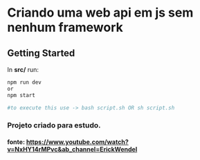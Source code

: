 # Criando uma web api em js sem nenhum framework

## Getting Started

In **src/** run:

```bash
npm run dev
or
npm start

#to execute this use -> bash script.sh OR sh script.sh
```

### **Projeto criado para estudo**.
#### fonte: https://www.youtube.com/watch?v=NxHY14rMPvc&ab_channel=ErickWendel